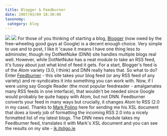 ```yaml
---
title: Blogger & Feedburner
date: 2007/03/09 18:30:00
taxonomy: 
 category: blog 
---
```


![](http://www.feedburner.com/fb/i/flamocon_190h.gif)
![](http://tbn0.google.com/images?q=tbn:Gwig7r7As2-1SM:http://www.mihaidragan.ro/images/imgarticole/Blogger.com_id_41a44c241fc01.jpg)
For those of you thinking of starting a blog, [Blogger](http://www.blogger.com/) (now owed by the free-wheeling good guys at Google) is a decent enough choice. Very simple to use and to post, I like it 'cause it means I have one thing less to administer, though my DotNetNuke (DNN) site handles multiple blogs real well.
However, while DotNetNuke has a neat module to take an RSS feed, it's fussy about just what kind of feed it gets. For a start, Blogger's feed is of the Atom variety (3.0, I think) and DNN really hates that. So what to do?
Enter [Feedburner](http://www.feedburner.com/) - this site takes your blog feed (or any RSS feed of any variety) and re-syndicates it into something you can work with. Now, if I were using say Google Reader (the most popular feedreader - amalgamates many RSS feeds in one interface), that wouldn't be needed since Google would probably be quite happy with Atom, but not DNN.
Feedburner converts your feed in many ways but crucially, it changes Atom to RSS (2.0 in my case). Thanks to [Mark Polino](http://www.mpolino.com/) here for sending me his XSL document that does a lovely job of formatting the incoming RSS 2.0 into a nicely formatted list of my latest blogs. The DNN news module takes my Feedburner feed, translates it with Mark's XSL document and you can see the results on my site - [jk.itsligo.ie](http://jk.itsligo.ie/)

